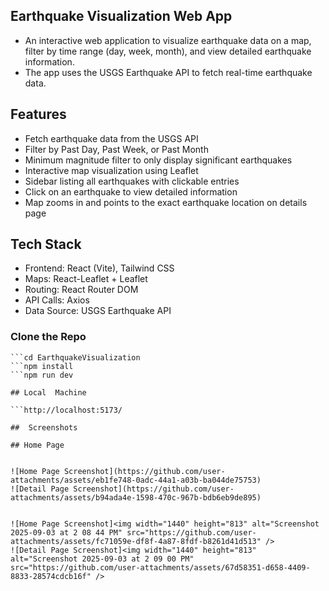 
## Earthquake Visualization Web App

- An interactive web application to visualize earthquake data on a map, filter by time range (day, week, month), and view detailed earthquake information.
- The app uses the USGS Earthquake API to fetch real-time earthquake data.


## Features

 - Fetch earthquake data from the USGS API
 - Filter by Past Day, Past Week, or Past Month
 - Minimum magnitude filter to only display significant earthquakes
 - Interactive map visualization using Leaflet
 - Sidebar listing all earthquakes with clickable entries
 - Click on an earthquake to view detailed information
 - Map zooms in and points to the exact earthquake location on details page


## Tech Stack

- Frontend: React (Vite), Tailwind CSS
- Maps: React-Leaflet + Leaflet
- Routing: React Router DOM
- API Calls: Axios
- Data Source: USGS Earthquake API


### Clone the Repo 

```git clone https://github.com/Amanprasad9576/EarthquakeVisualization.git
```cd EarthquakeVisualization
```npm install
```npm run dev 

## Local  Machine

```http://localhost:5173/

##  Screenshots

## Home Page


![Home Page Screenshot](https://github.com/user-attachments/assets/eb1fe748-0adc-44a1-a03b-ba044de75753)
![Detail Page Screenshot](https://github.com/user-attachments/assets/b94ada4e-1598-470c-967b-bdb6eb9de895)


![Home Page Screenshot]<img width="1440" height="813" alt="Screenshot 2025-09-03 at 2 08 44 PM" src="https://github.com/user-attachments/assets/fc71059e-df8f-4a87-8fdf-b8261d41d513" />
![Detail Page Screenshot]<img width="1440" height="813" alt="Screenshot 2025-09-03 at 2 09 00 PM" src="https://github.com/user-attachments/assets/67d58351-d658-4409-8833-28574cdcb16f" />
